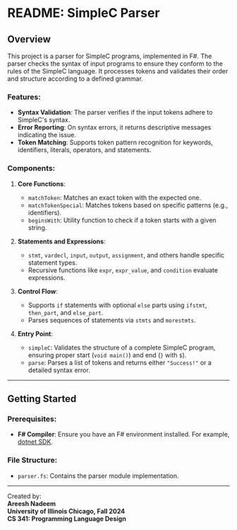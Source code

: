 # README: SimpleC Parser  

## Overview  
This project is a parser for SimpleC programs, implemented in F#. The parser checks the syntax of input programs to ensure they conform to the rules of the SimpleC language. It processes tokens and validates their order and structure according to a defined grammar.  

### Features:  
- **Syntax Validation**: The parser verifies if the input tokens adhere to SimpleC's syntax.  
- **Error Reporting**: On syntax errors, it returns descriptive messages indicating the issue.  
- **Token Matching**: Supports token pattern recognition for keywords, identifiers, literals, operators, and statements.  

### Components:  

1. **Core Functions**:  
    - `matchToken`: Matches an exact token with the expected one.  
    - `matchTokenSpecial`: Matches tokens based on specific patterns (e.g., identifiers).  
    - `beginsWith`: Utility function to check if a token starts with a given string.  

2. **Statements and Expressions**:  
    - `stmt`, `vardecl`, `input`, `output`, `assignment`, and others handle specific statement types.  
    - Recursive functions like `expr`, `expr_value`, and `condition` evaluate expressions.  

3. **Control Flow**:  
    - Supports `if` statements with optional `else` parts using `ifstmt`, `then_part`, and `else_part`.  
    - Parses sequences of statements via `stmts` and `morestmts`.  

4. **Entry Point**:  
    - `simpleC`: Validates the structure of a complete SimpleC program, ensuring proper start (`void main()`) and end (`}` with `$`).  
    - `parse`: Parses a list of tokens and returns either `"Success!"` or a detailed syntax error.  

---

## Getting Started  

### Prerequisites:  
- **F# Compiler**: Ensure you have an F# environment installed. For example, [dotnet SDK](https://dotnet.microsoft.com/download).  

### File Structure:  
- `parser.fs`: Contains the parser module implementation.  

--- 

Created by:  
**Areesh Nadeem**  
**University of Illinois Chicago, Fall 2024**  
**CS 341: Programming Language Design**
